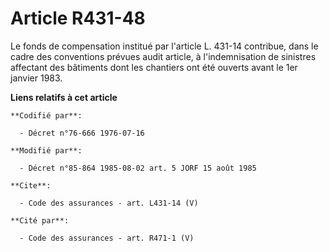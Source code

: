 # Article R431-48

Le fonds de compensation institué par l'article L. 431-14 contribue, dans le cadre des conventions prévues audit article, à
l'indemnisation de sinistres affectant des bâtiments dont les chantiers ont été ouverts avant le 1er janvier 1983.

**Liens relatifs à cet article**

	**Codifié par**:

	  - Décret n°76-666 1976-07-16

	**Modifié par**:

	  - Décret n°85-864 1985-08-02 art. 5 JORF 15 août 1985

	**Cite**:

	  - Code des assurances - art. L431-14 (V)

	**Cité par**:

	  - Code des assurances - art. R471-1 (V)
